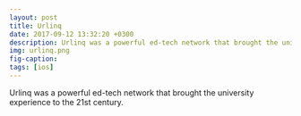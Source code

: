 ```yaml
---
layout: post
title: Urlinq
date: 2017-09-12 13:32:20 +0300
description: Urlinq was a powerful ed-tech network that brought the university experience to the 21st century.
img: urlinq.png
fig-caption: 
tags: [ios]
---
```


Urlinq was a powerful ed-tech network that brought the university experience to the 21st century.